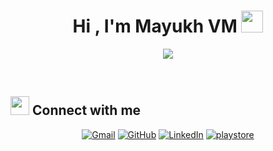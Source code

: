 <h1 align="center">Hi , I'm Mayukh VM <img src="https://media.giphy.com/media/hvRJCLFzcasrR4ia7z/giphy.gif" width="35"></h1>
<p align="center">
  <a href="https://github.com/DenverCoder1/readme-typing-svg"><img src="https://readme-typing-svg.herokuapp.com?lines=Full+Stack+Developer;Php+Mysql+Reactjs+Javascript+Nodejs;And+Android+App+Development;With+Flutter+And+Java;;Always%20learning%20new%20things&center=true&width=500&height=50"></a>
</p>


<br>

</p>

## <img src="https://media.giphy.com/media/iY8CRBdQXODJSCERIr/giphy.gif" width="30px"> Connect with me
<p align="center">
	<a href="mailto:mayukhveliyath@gmail.com"><img img src="https://img.shields.io/badge/gmail-%23EA4335.svg?style=plastic&logo=gmail&logoColor=white" alt="Gmail"/></a>
	<a href="https://github.com/mayukhvm"><img src="https://img.shields.io/badge/github-%23181717.svg?style=plastic&logo=github&logoColor=white" alt="GitHub"/></a>
	<a href="https://www.linkedin.com/in/mayukh-vm-09107415a/"><img src="https://img.shields.io/badge/linkedin-%230A66C2.svg?style=plastic&logo=linkedin&logoColor=white" alt="LinkedIn"/></a>
		<a href="https://play.google.com/store/apps/dev?id=8085878834799260573"><img src="https://img.shields.io/badge/playstore-%230A66C2.svg?style=plastic&logo=playstore&logoColor=white" alt="playstore"/></a>
</p>
